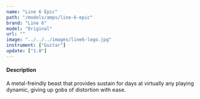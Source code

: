 ```yaml
---
name: "Line 6 Epic"
path: "/models/amps/line-6-epic"
brand: "Line 6"
model: "Original"
url: ""
image: "../../../images/line6-logo.jpg"
instrument: ["Guitar"]
update: ["1.0"]
---
```

#### Description
A metal-freindly beast that provides sustain for days at virtually any playing dynamic, giving up gobs of distortion with ease.